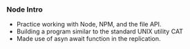 ### Node Intro
- Practice working with Node, NPM, and the file API.
- Building a program similar to the standard UNIX utility CAT
- Made use of asyn await function in the replication.
